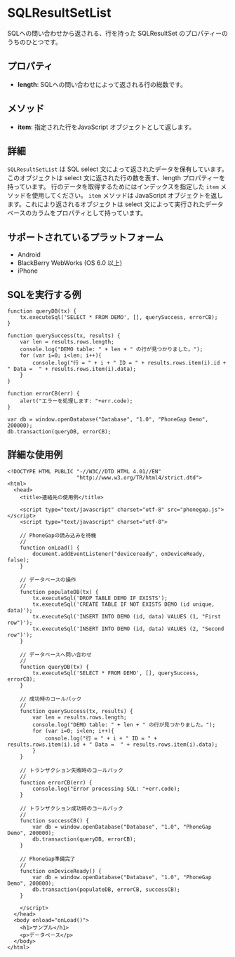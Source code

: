 SQLResultSetList
=======

SQLへの問い合わせから返される、行を持った SQLResultSet のプロパティーのうちのひとつです。


プロパティ
-------

- __length__: SQLへの問い合わせによって返される行の総数です。

メソッド
-------

- __item__: 指定された行をJavaScript オブジェクトとして返します。

詳細
-------
`SQLResultSetList` は SQL select 文によって返されたデータを保有しています。
このオブジェクトは select 文に返された行の数を表す、length プロパティーを持っています。
行のデータを取得するためにはインデックスを指定した `item` メソッドを使用してください。
 `item` メソッドは JavaScript オブジェクトを返します。これにより返されるオブジェクトは select 文によって実行されたデータベースのカラムをプロパティとして持っています。


サポートされているプラットフォーム
-------------------

- Android
- BlackBerry WebWorks (OS 6.0 以上)
- iPhone

SQLを実行する例
------------------

	function queryDB(tx) {
		tx.executeSql('SELECT * FROM DEMO', [], querySuccess, errorCB);
	}

	function querySuccess(tx, results) {
		var len = results.rows.length;
		console.log("DEMO table: " + len + " の行が見つかりました。");
		for (var i=0; i<len; i++){
			console.log("行 = " + i + " ID = " + results.rows.item(i).id + " Data =  " + results.rows.item(i).data);
		}
	}
	
	function errorCB(err) {
		alert("エラーを処理します: "+err.code);
	}
	
	var db = window.openDatabase("Database", "1.0", "PhoneGap Demo", 200000);
	db.transaction(queryDB, errorCB);

詳細な使用例
------------

    <!DOCTYPE HTML PUBLIC "-//W3C//DTD HTML 4.01//EN"
                          "http://www.w3.org/TR/html4/strict.dtd">
    <html>
      <head>
        <title>連絡先の使用例</title>

        <script type="text/javascript" charset="utf-8" src="phonegap.js"></script>
        <script type="text/javascript" charset="utf-8">

        // PhoneGapの読み込みを待機
        //
        function onLoad() {
            document.addEventListener("deviceready", onDeviceReady, false);
        }

		// データベースの操作
		//
		function populateDB(tx) {
			tx.executeSql('DROP TABLE DEMO IF EXISTS');
			tx.executeSql('CREATE TABLE IF NOT EXISTS DEMO (id unique, data)');
			tx.executeSql('INSERT INTO DEMO (id, data) VALUES (1, "First row")');
			tx.executeSql('INSERT INTO DEMO (id, data) VALUES (2, "Second row")');
		}

		// データベースへ問い合わせ
		//
		function queryDB(tx) {
			tx.executeSql('SELECT * FROM DEMO', [], querySuccess, errorCB);
		}

		// 成功時のコールバック
		//
		function querySuccess(tx, results) {
			var len = results.rows.length;
			console.log("DEMO table: " + len + " の行が見つかりました。");
			for (var i=0; i<len; i++){
				console.log("行 = " + i + " ID = " + results.rows.item(i).id + " Data =  " + results.rows.item(i).data);
			}
		}

		// トランザクション失敗時のコールバック
		//
		function errorCB(err) {
			console.log("Error processing SQL: "+err.code);
		}

		// トランザクション成功時のコールバック
		//
		function successCB() {
			var db = window.openDatabase("Database", "1.0", "PhoneGap Demo", 200000);
			db.transaction(queryDB, errorCB);
		}

		// PhoneGap準備完了
		//
		function onDeviceReady() {
			var db = window.openDatabase("Database", "1.0", "PhoneGap Demo", 200000);
			db.transaction(populateDB, errorCB, successCB);
		}
	
        </script>
      </head>
      <body onload="onLoad()">
        <h1>サンプル</h1>
        <p>データベース</p>
      </body>
    </html>